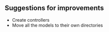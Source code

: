## Suggestions for improvements

- Create controllers
- Move all the models to their own directories
